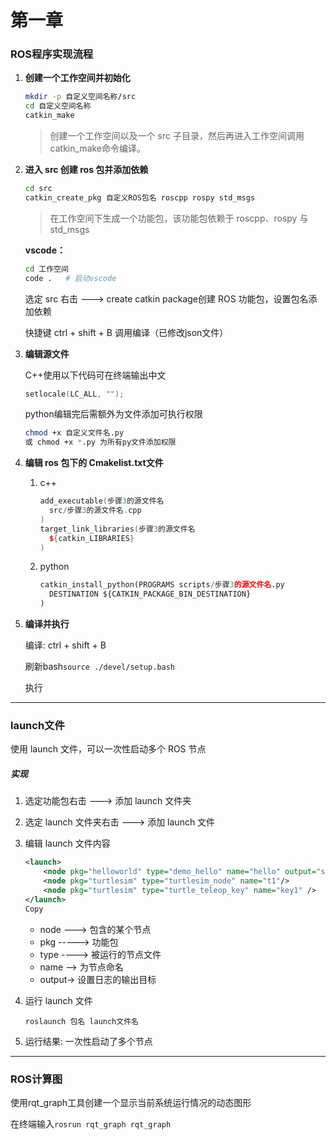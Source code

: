 # 第一章

### ROS程序实现流程

1. **创建一个工作空间并初始化**

   ```bash
   mkdir -p 自定义空间名称/src
   cd 自定义空间名称
   catkin_make
   ```

   > 创建一个工作空间以及一个 src 子目录，然后再进入工作空间调用 catkin_make命令编译。

   

2. **进入 src 创建 ros 包并添加依赖**

   ```bash
   cd src
   catkin_create_pkg 自定义ROS包名 roscpp rospy std_msgs
   ```

   > 在工作空间下生成一个功能包，该功能包依赖于 roscpp、rospy 与 std_msgs

   

   **vscode：**

   ```bash
   cd 工作空间
   code .	# 启动vscode
   ```

   选定 src 右击 ---> create catkin package创建 ROS 功能包，设置包名添加依赖

   快捷键 ctrl + shift + B 调用编译（已修改json文件）

   

3. **编辑源文件**

   C++使用以下代码可在终端输出中文

   ```cpp
   setlocale(LC_ALL, "");
   ```

   python编辑完后需额外为文件添加可执行权限

   ```bash
   chmod +x 自定义文件名.py
   或 chmod +x *.py 为所有py文件添加权限
   ```

   

4. **编辑 ros 包下的 Cmakelist.txt文件**

   1. c++

      ```c++
      add_executable(步骤3的源文件名
        src/步骤3的源文件名.cpp
      )
      target_link_libraries(步骤3的源文件名
        ${catkin_LIBRARIES}
      )
      ```

   2. python

      ```python
      catkin_install_python(PROGRAMS scripts/步骤3的源文件名.py
        DESTINATION ${CATKIN_PACKAGE_BIN_DESTINATION}
      )
      ```

   

5. **编译并执行**

   编译: ctrl + shift + B

   刷新bash```source ./devel/setup.bash```

   执行

---

### launch文件

使用 launch 文件，可以一次性启动多个 ROS 节点

##### 实现

1. 选定功能包右击 ---> 添加 launch 文件夹

2. 选定 launch 文件夹右击 ---> 添加 launch 文件

3. 编辑 launch 文件内容

   ```xml
   <launch>
       <node pkg="helloworld" type="demo_hello" name="hello" output="screen" />
       <node pkg="turtlesim" type="turtlesim_node" name="t1"/>
       <node pkg="turtlesim" type="turtle_teleop_key" name="key1" />
   </launch>
   Copy
   ```

   - node ---> 包含的某个节点
   - pkg -----> 功能包
   - type ----> 被运行的节点文件
   - name --> 为节点命名
   - output-> 设置日志的输出目标

4. 运行 launch 文件

   `roslaunch 包名 launch文件名`

5. 运行结果: 一次性启动了多个节点

---

### ROS计算图

使用rqt_graph工具创建一个显示当前系统运行情况的动态图形

在终端输入```rosrun rqt_graph rqt_graph```

